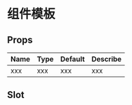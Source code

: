 # 组件模板

## Props
| Name      |    Type  | Default  | Describe |
| :-------- | :--------| :------- | :---     |
| xxx   | xxx  |      xxx    | xxx   |

## Slot